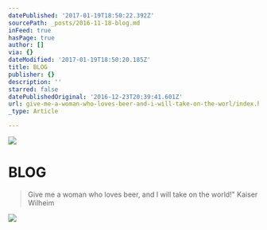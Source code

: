 ```yaml
---
datePublished: '2017-01-19T18:50:22.392Z'
sourcePath: _posts/2016-11-18-blog.md
inFeed: true
hasPage: true
author: []
via: {}
dateModified: '2017-01-19T18:50:20.185Z'
title: BLOG
publisher: {}
description: ''
starred: false
datePublishedOriginal: '2016-12-23T20:39:41.601Z'
url: give-me-a-woman-who-loves-beer-and-i-will-take-on-the-worl/index.html
_type: Article

---
```

![](https://the-grid-user-content.s3-us-west-2.amazonaws.com/bab09bb8-fb53-4d12-80fe-e0f27d83dc58.jpg)

# BLOG

> Give me a woman who loves beer, and I will take on the world!"
> Kaiser Wilheim

![](https://the-grid-user-content.s3-us-west-2.amazonaws.com/add98b31-0590-484b-95cd-de6034673809.jpg)